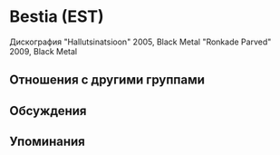 # Bestia (EST)

Дискография
"Hallutsinatsioon" 2005, Black Metal
"Ronkade Parved" 2009, Black Metal

## Отношения с другими группами


## Обсуждения


## Упоминания


